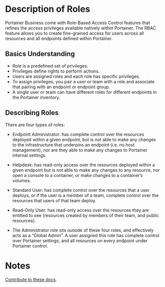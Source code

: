 # Description of Roles

Portainer Business come with Role-Based Access Control features that refines the access privileges available natively within Portainer. The RBAC feature allows you to create fine-grained access for users across all resources and all endpoints defined within Portainer.

## Basics Understanding

* Role is a predefined set of privileges.
* Privileges define rights to perform actions.
* Users are assigned roles and each role has specific privileges.
* To assign privileges, you pair a user or team with a role and associate that pairing with an endpoint or endpoint group.
* A single user or team can have different roles for different endpoints in the Portainer inventory.

## Describing Roles

There are four types of roles:

* Endpoint Administrator: has complete control over the resources deployed within a given endpoint, but is not able to make any changes to the infrastructure that underpins an endpoint (i.e. no host management), nor are they able to make any changes to Portainer internal settings.

* Helpdesk: has read-only access over the resources deployed within a given endpoint but is not able to make any changes to any resource, nor open a console to a container, or make changes to a container’s volumes.

* Standard User: has complete control over the resources that a user deploys, or if the user is a member of a team, complete control over the resources that users of that team deploy.

* Read-Only User: has read-only access over the resources they are entitled to see (resources created by members of their team, and public resources).

* The Administrator role sits outside of these four roles, and effectively acts as a “Global Admin”. A user assigned this role has complete control over Portainer settings, and all resources on every endpoint under Portainer control.

# Notes

[Contribute to these docs](https://github.com/portainer/portainer-docs/blob/master/contributing.md).